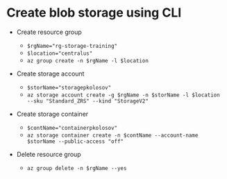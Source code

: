 ﻿# Create blob storage using CLI

- Create resource group
    - `$rgName="rg-storage-training"`
    - `$location="centralus"`
    - `az group create -n $rgName -l $location`

- Create storage account
    - `$storName="storagepkolosov"`
    - `az storage account create -g $rgName -n $storName -l $location --sku "Standard_ZRS" --kind "StorageV2"`

- Create storage container
    - `$contName="containerpkolosov"`
    - `az storage container create -n $contName --account-name $storName --public-access "off"`

- Delete resource group
    - `az group delete -n $rgName --yes`